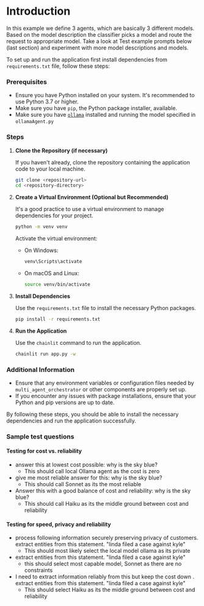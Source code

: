 # Introduction
In this example we define 3 agents, which are basically 3 different models. Based on the model description the classifier picks a model and route the request to appropriate model. Take a look at Test example prompts below (last section) and experiment with more model descriptions and models.

To set up and run the application first install dependencies from `requirements.txt` file, follow these steps:

### Prerequisites

- Ensure you have Python installed on your system. It's recommended to use Python 3.7 or higher.
- Make sure you have `pip`, the Python package installer, available.
- Make sure you have [`ollama`](https://ollama.com/) installed and running the model specified in `ollamaAgent.py`

### Steps

1. **Clone the Repository (if necessary)**

   If you haven't already, clone the repository containing the application code to your local machine.

   ```bash
   git clone <repository-url>
   cd <repository-directory>
   ```

2. **Create a Virtual Environment (Optional but Recommended)**

   It's a good practice to use a virtual environment to manage dependencies for your project.

   ```bash
   python -m venv venv
   ```

   Activate the virtual environment:

   - On Windows:

     ```bash
     venv\Scripts\activate
     ```

   - On macOS and Linux:

     ```bash
     source venv/bin/activate
     ```

3. **Install Dependencies**

   Use the `requirements.txt` file to install the necessary Python packages.

   ```bash
   pip install -r requirements.txt
   ```

4. **Run the Application**

   Use the `chainlit` command to run the application.

   ```bash
   chainlit run app.py -w
   ```

### Additional Information

- Ensure that any environment variables or configuration files needed by `multi_agent_orchestrator` or other components are properly set up.
- If you encounter any issues with package installations, ensure that your Python and pip versions are up to date.

By following these steps, you should be able to install the necessary dependencies and run the application successfully.

### Sample test questions
#### Testing for cost vs. reliability
- answer this at lowest cost possible: why is the sky blue?
   - This should call local Ollama agent as the cost is zero
- give me most reliable answer for this: why is the sky blue?
   - This should call Sonnet as its the most reliable
- Answer this with a good balance of cost and reliability: why is the sky blue?
   - This should call Haiku as its the middle ground between cost and reliability

#### Testing for speed, privacy and reliability
- process following information securely preserving privacy of customers. extract entities from this statement. "linda filed a case against kyle"
   - This should most likely select the local model ollama as its private
- extract entities from this statement. "linda filed a case against kyle"
   - this should select most capable model, Sonnet as there are no constraints
- I need to extract information reliably from this but keep the cost down . extract entities from this statement. "linda filed a case against kyle"
   - This should select Haiku as its the middle ground between cost and reliability

